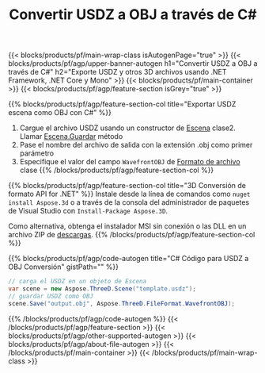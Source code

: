 ﻿---
title: Convertir USDZ a OBJ a través de C# 
description: Convierta USDZ y otros 3D archivos usando .NET API
url: /es/net/conversion/usdz-to-obj/
family: 3d
platformtag: net
feature: conversion
informat: USDZ
outformat: OBJ
otherformats: DXF RVM DRC FBX AMF OBJ 3MF GLTF 
---
{{< blocks/products/pf/main-wrap-class isAutogenPage="true" >}}
{{< blocks/products/pf/agp/upper-banner-autogen h1="Convertir USDZ a OBJ a través de C#" h2="Exporte USDZ y otros 3D archivos usando .NET Framework, .NET Core y Mono" >}}
{{< blocks/products/pf/main-container >}}
{{< blocks/products/pf/agp/feature-section isGrey="true" >}}

{{% blocks/products/pf/agp/feature-section-col title="Exportar USDZ escena como OBJ con C#" %}}
1. Cargue el archivo USDZ usando un constructor de [Escena](https://apireference.aspose.com/3d/net/aspose.threed/scene) clase2. Llamar [Escena.Guardar](https://apireference.aspose.com/3d/net/aspose.threed/scene/methods/save/index) método
3. Pase el nombre del archivo de salida con la extensión .obj como primer parámetro
4. Especifique el valor del campo `WavefrontOBJ` de [Formato de archivo](https://apireference.aspose.com/3d/net/aspose.threed/fileformat/fields/index) clase
{{% /blocks/products/pf/agp/feature-section-col %}}

{{% blocks/products/pf/agp/feature-section-col title="3D Conversión de formato API for .NET" %}}
Instale desde la línea de comandos como ```nuget install Aspose.3d``` o a través de la consola del administrador de paquetes de Visual Studio con ```Install-Package Aspose.3D```.

Como alternativa, obtenga el instalador MSI sin conexión o las DLL en un archivo ZIP de [descargas](https://releases.aspose.com/3d/net).
{{% /blocks/products/pf/agp/feature-section-col %}}

{{% blocks/products/pf/agp/code-autogen title="C# Código para USDZ a OBJ Conversión" gistPath="" %}}
```cs
// carga el USDZ en un objeto de Escena 
var scene = new Aspose.ThreeD.Scene("template.usdz");
// guardar USDZ como OBJ 
scene.Save("output.obj", Aspose.ThreeD.FileFormat.WavefrontOBJ);

```
{{% /blocks/products/pf/agp/code-autogen %}}
{{< /blocks/products/pf/agp/feature-section >}}
{{< blocks/products/pf/agp/other-supported-autogen >}}
{{< blocks/products/pf/agp/about-file-autogen >}}
{{< /blocks/products/pf/main-container >}}
{{< /blocks/products/pf/main-wrap-class >}}